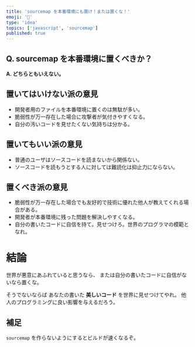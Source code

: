 ```yaml
---
title: 'sourcemap を本番環境にも置け！または置くな！'
emoji: '🤔'
type: 'idea'
topics: ['javascript', 'sourcemap']
published: true
---
```


## Q. sourcemap を本番環境に置くべきか？

**A. どちらともいえない。**

## 置いてはいけない派の意見

- 開発者用のファイルを本番環境に置くのは無駄が多い。
- 脆弱性が万一存在した場合に攻撃者が気付きやすくなる。
- 自分の汚いコードを見せたくない気持ちは分かる。

## 置いてもいい派の意見

- 普通のユーザはソースコードを読まないから関係ない。
- ソースコードを読もうとする人に対しては難読化は抑止力にならない。

## 置くべき派の意見

- 脆弱性が万一存在した場合でも友好的で技術に優れた他人が教えてくれる場合がある。
- 開発者が本番環境に残った問題を解決しやすくなる。
- 自分の書いたコードに自信を持て。見せつけろ。世界のプログラマの模範となれ。

# 結論

世界が悪意にあふれていると思うなら、
または自分の書いたコードに自信がないなら置くな。

そうでないならば
あなたの書いた **美しいコード** を世界に見せつけてやれ。
他人のプログラミングに良い影響を与えるだろう。

## 補足

`sourcemap` を作らないようにするとビルドが速くなるぞ。
